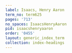```yaml
---
label: Isaacs, Henry Aaron
term_no: term625
pages: '713'
no_spaces: IsaacsHenryAaron
pid: isaacshenryaaron
order: '0455'
layout: generic_index_term
collection: index-headings
---
```

